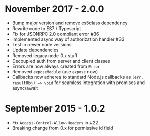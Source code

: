 # November 2017 - 2.0.0

* Bump major version and remove es5class dependency
* Rewrite code to ES7 / Typescript
* Fix for JSONRPC 2.0 compliant error #36
* Implemented async way of authorization handler #33
* Test in newer node versions
* Update dependencies
* Removed legacy node 0.x stuff
* Decoupled auth from server and client classes
* Errors are now always created from `Error`
* Removed `exposeModule` (use `expose` now)
* Callbacks now adheres to standard Node.js callbacks as `(err, resultObj) => void` for seamless integration with promises and async/await

# September 2015 - 1.0.2

* Fix `Access-Control-Allow-Headers` in #22
* Breaking change from 0.x for permissive id field